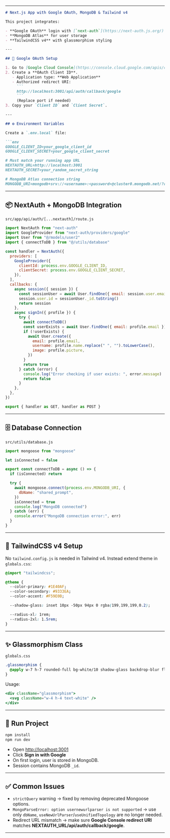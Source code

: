 
---

````markdown
# Next.js App with Google OAuth, MongoDB & Tailwind v4

This project integrates:

- **Google OAuth** login with [`next-auth`](https://next-auth.js.org/)  
- **MongoDB Atlas** for user storage  
- **TailwindCSS v4** with glassmorphism styling  

---

## 🔑 Google OAuth Setup

1. Go to [Google Cloud Console](https://console.cloud.google.com/apis/credentials).
2. Create a **OAuth Client ID**.
   - Application type: **Web Application**  
   - Authorized redirect URI:  
     ```
     http://localhost:3001/api/auth/callback/google
     ```
     (Replace port if needed)
3. Copy your `Client ID` and `Client Secret`.

---

## ⚙️ Environment Variables

Create a `.env.local` file:

```env
GOOGLE_CLIENT_ID=your_google_client_id
GOOGLE_CLIENT_SECRET=your_google_client_secret

# Must match your running app URL
NEXTAUTH_URL=http://localhost:3001
NEXTAUTH_SECRET=your_random_secret_string

# MongoDB Atlas connection string
MONGODB_URI=mongodb+srv://<username>:<password>@cluster0.mongodb.net/?retryWrites=true&w=majority
````

---

## 📦 NextAuth + MongoDB Integration

`src/app/api/auth/[...nextauth]/route.js`

```js
import NextAuth from "next-auth"
import GoogleProvider from "next-auth/providers/google"
import User from "@/models/user2"
import { connectToDB } from "@/utils/database"

const handler = NextAuth({
  providers: [
    GoogleProvider({
      clientId: process.env.GOOGLE_CLIENT_ID,
      clientSecret: process.env.GOOGLE_CLIENT_SECRET,
    }),
  ],
  callbacks: {
    async session({ session }) {
      const sessionUser = await User.findOne({ email: session.user.email })
      session.user.id = sessionUser._id.toString()
      return session
    },
    async signIn({ profile }) {
      try {
        await connectToDB()
        const userExists = await User.findOne({ email: profile.email })
        if (!userExists) {
          await User.create({
            email: profile.email,
            username: profile.name.replace(" ", "").toLowerCase(),
            image: profile.picture,
          })
        }
        return true
      } catch (error) {
        console.log("Error checking if user exists: ", error.message)
        return false
      }
    },
  },
})

export { handler as GET, handler as POST }
```

---

## 🗄️ Database Connection

`src/utils/database.js`

```js
import mongoose from "mongoose"

let isConnected = false

export const connectToDB = async () => {
  if (isConnected) return

  try {
    await mongoose.connect(process.env.MONGODB_URI, {
      dbName: "shared_prompt",
    })
    isConnected = true
    console.log("MongoDB connected")
  } catch (err) {
    console.error("MongoDB connection error:", err)
  }
}
```

---

## 🎨 TailwindCSS v4 Setup

No `tailwind.config.js` is needed in Tailwind v4.
Instead extend theme in `globals.css`:

```css
@import "tailwindcss";

@theme {
  --color-primary: #1E40AF;
  --color-secondary: #9333EA;
  --color-accent: #F59E0B;

  --shadow-glass: inset 10px -50px 94px 0 rgba(199,199,199,0.2);

  --radius-xl: 1rem;
  --radius-2xl: 1.5rem;
}
```

---

## ✨ Glassmorphism Class

`globals.css`

```css
.glassmorphism {
  @apply w-7 h-7 rounded-full bg-white/10 shadow-glass backdrop-blur flex justify-center items-center cursor-pointer;
}
```

Usage:

```jsx
<div className="glassmorphism">
  <svg className="w-4 h-4 text-white" />
</div>
```

---

## 🚀 Run Project

```bash
npm install
npm run dev
```

* Open [http://localhost:3001](http://localhost:3001)
* Click **Sign in with Google**
* On first login, user is stored in MongoDB.
* Session contains MongoDB `_id`.

---

## ✅ Common Issues

* `strictQuery` warning → fixed by removing deprecated Mongoose options.
* `MongoParseError: option usernewurlparser is not supported` → use only `dbName`, `useNewUrlParser`/`useUnifiedTopology` are no longer needed.
* Redirect URL mismatch → make sure **Google Console redirect URI** matches **NEXTAUTH\_URL/api/auth/callback/google**.

---
